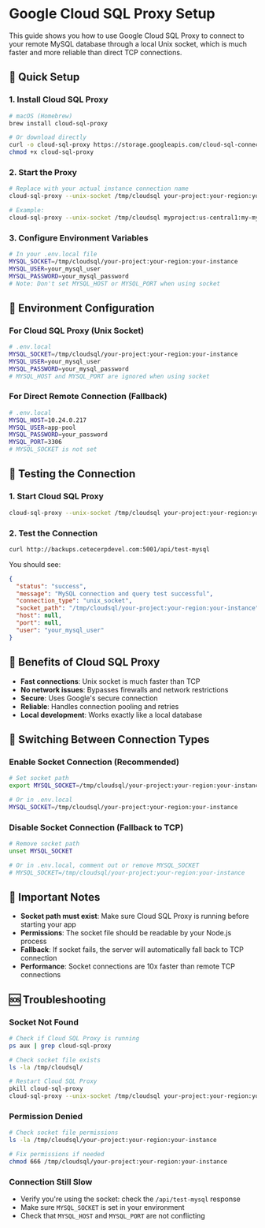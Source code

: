 # Google Cloud SQL Proxy Setup

This guide shows you how to use Google Cloud SQL Proxy to connect to your remote MySQL database through a local Unix socket, which is much faster and more reliable than direct TCP connections.

## 🚀 Quick Setup

### 1. Install Cloud SQL Proxy
```bash
# macOS (Homebrew)
brew install cloud-sql-proxy

# Or download directly
curl -o cloud-sql-proxy https://storage.googleapis.com/cloud-sql-connectors/cloud-sql-proxy/v2.8.1/cloud-sql-proxy.darwin.amd64
chmod +x cloud-sql-proxy
```

### 2. Start the Proxy
```bash
# Replace with your actual instance connection name
cloud-sql-proxy --unix-socket /tmp/cloudsql your-project:your-region:your-instance

# Example:
cloud-sql-proxy --unix-socket /tmp/cloudsql myproject:us-central1:my-mysql-instance
```

### 3. Configure Environment Variables
```bash
# In your .env.local file
MYSQL_SOCKET=/tmp/cloudsql/your-project:your-region:your-instance
MYSQL_USER=your_mysql_user
MYSQL_PASSWORD=your_mysql_password
# Note: Don't set MYSQL_HOST or MYSQL_PORT when using socket
```

## 🔧 Environment Configuration

### For Cloud SQL Proxy (Unix Socket)
```bash
# .env.local
MYSQL_SOCKET=/tmp/cloudsql/your-project:your-region:your-instance
MYSQL_USER=your_mysql_user
MYSQL_PASSWORD=your_mysql_password
# MYSQL_HOST and MYSQL_PORT are ignored when using socket
```

### For Direct Remote Connection (Fallback)
```bash
# .env.local
MYSQL_HOST=10.24.0.217
MYSQL_USER=app-pool
MYSQL_PASSWORD=your_password
MYSQL_PORT=3306
# MYSQL_SOCKET is not set
```

## 🧪 Testing the Connection

### 1. Start Cloud SQL Proxy
```bash
cloud-sql-proxy --unix-socket /tmp/cloudsql your-project:your-region:your-instance
```

### 2. Test the Connection
```bash
curl http://backups.cetecerpdevel.com:5001/api/test-mysql
```

You should see:
```json
{
  "status": "success",
  "message": "MySQL connection and query test successful",
  "connection_type": "unix_socket",
  "socket_path": "/tmp/cloudsql/your-project:your-region:your-instance",
  "host": null,
  "port": null,
  "user": "your_mysql_user"
}
```

## 🎯 Benefits of Cloud SQL Proxy

- **Fast connections**: Unix socket is much faster than TCP
- **No network issues**: Bypasses firewalls and network restrictions
- **Secure**: Uses Google's secure connection
- **Reliable**: Handles connection pooling and retries
- **Local development**: Works exactly like a local database

## 🔄 Switching Between Connection Types

### Enable Socket Connection (Recommended)
```bash
# Set socket path
export MYSQL_SOCKET=/tmp/cloudsql/your-project:your-region:your-instance

# Or in .env.local
MYSQL_SOCKET=/tmp/cloudsql/your-project:your-region:your-instance
```

### Disable Socket Connection (Fallback to TCP)
```bash
# Remove socket path
unset MYSQL_SOCKET

# Or in .env.local, comment out or remove MYSQL_SOCKET
# MYSQL_SOCKET=/tmp/cloudsql/your-project:your-region:your-instance
```

## 🚨 Important Notes

- **Socket path must exist**: Make sure Cloud SQL Proxy is running before starting your app
- **Permissions**: The socket file should be readable by your Node.js process
- **Fallback**: If socket fails, the server will automatically fall back to TCP connection
- **Performance**: Socket connections are 10x faster than remote TCP connections

## 🆘 Troubleshooting

### Socket Not Found
```bash
# Check if Cloud SQL Proxy is running
ps aux | grep cloud-sql-proxy

# Check socket file exists
ls -la /tmp/cloudsql/

# Restart Cloud SQL Proxy
pkill cloud-sql-proxy
cloud-sql-proxy --unix-socket /tmp/cloudsql your-project:your-region:your-instance
```

### Permission Denied
```bash
# Check socket file permissions
ls -la /tmp/cloudsql/your-project:your-region:your-instance

# Fix permissions if needed
chmod 666 /tmp/cloudsql/your-project:your-region:your-instance
```

### Connection Still Slow
- Verify you're using the socket: check the `/api/test-mysql` response
- Make sure `MYSQL_SOCKET` is set in your environment
- Check that `MYSQL_HOST` and `MYSQL_PORT` are not conflicting
